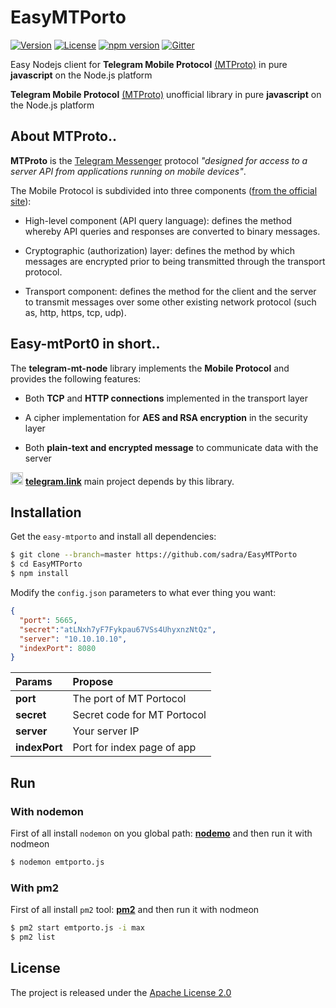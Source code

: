 # EasyMTPorto

[![Version](https://img.shields.io/badge/version-1.0.0-red.svg?style=flat)](https://github.com/amlashi-sadra/awesome-medium-editor)
[![License](https://img.shields.io/badge/licence-Apache%202.0-lightgrey.svg?style=flat)](https://github.com/amlashi-sadra/awesome-medium-editor)
[![npm version][npm-image]][npm-url]
[![Gitter](https://img.shields.io/badge/gitter-join%20chat-brightgreen.svg?style=flat)](https://gitter.im/Easy-MTPorto/Lobby)



Easy Nodejs client for **Telegram Mobile Protocol** [(MTProto)](https://core.telegram.org/mtproto) in pure **javascript** on the Node.js platform


**Telegram Mobile Protocol** [(MTProto)](https://core.telegram.org/mtproto) unofficial library in pure **javascript** on the Node.js platform

## About MTProto..

**MTProto** is the [Telegram Messenger](http://www.telegram.org ) protocol
_"designed for access to a server API from applications running on mobile devices"_.

The Mobile Protocol is subdivided into three components ([from the official site](https://core.telegram.org/mtproto#general-description)):

 - High-level component (API query language): defines the method whereby API
 queries and responses are converted to binary messages.

 - Cryptographic (authorization) layer: defines the method by which messages
 are encrypted prior to being transmitted through the transport protocol.

 - Transport component: defines the method for the client and the server to transmit
 messages over some other existing network protocol (such as, http, https, tcp, udp).



## Easy-mtPort0 in short..

The **telegram-mt-node** library implements the **Mobile Protocol** and provides the following features:

 - Both **TCP** and **HTTP connections** implemented in the transport layer

 - A cipher implementation for **AES and RSA encryption** in the security layer

 - Both **plain-text and encrypted message** to communicate data with the server

<img src="https://raw.githubusercontent.com/enricostara/telegram.link/master/telegram.link.png"
    width="20" /> [**telegram.link**](http://telegram.link)  main project depends by this library.

## Installation

Get the `easy-mtporto` and install all dependencies:

```bash
$ git clone --branch=master https://github.com/sadra/EasyMTPorto
$ cd EasyMTPorto
$ npm install
```

Modify the `config.json` parameters to what ever thing you want:

```json
{
  "port": 5665,
  "secret":"atLNxh7yF7Fykpau67VSs4UhyxnzNtQz",
  "server": "10.10.10.10",
  "indexPort": 8080
}
```


| Params        | Propose                       |
| :------------ | :---------------------------- |
| **port**      | The port of MT Portocol       |
| **secret**    | Secret code for MT Portocol   |
| **server**    | Your server IP                |
| **indexPort** | Port for index page of app    |

## Run

### With nodemon

First of all install `nodemon` on you global path: [**nodemo**](https://nodemon.io/)
and then run it with nodmeon
```bash
$ nodemon emtporto.js
```

### With pm2

First of all install `pm2` tool: [**pm2**](http://pm2.keymetrics.io/)
and then run it with nodmeon
```bash
$ pm2 start emtporto.js -i max
$ pm2 list
```


## License

The project is released under the [Apache License 2.0](./LICENSE)

[npm-url]: https://www.npmjs.org/package/telegram-mt-node
[npm-image]: https://badge.fury.io/js/telegram-mt-node.svg

[travis-url]: https://travis-ci.org/enricostara/telegram-mt-node
[travis-image]: https://travis-ci.org/enricostara/telegram-mt-node.svg?branch=master

[coverage-url]: https://coveralls.io/r/enricostara/telegram-mt-node?branch=master
[coverage-image]: https://img.shields.io/coveralls/enricostara/telegram-mt-node.svg

[climate-url]: https://codeclimate.com/github/enricostara/telegram-mt-node
[climate-image]: https://codeclimate.com/github/enricostara/telegram-mt-node/badges/gpa.svg

[sauce-url]: https://saucelabs.com/u/telegram-mt-node
[sauce-image]: https://saucelabs.com/browser-matrix/telegram-mt-node.svg